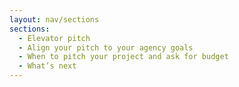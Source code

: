 ```yaml
---
layout: nav/sections
sections:
  - Elevator pitch
  - Align your pitch to your agency goals 
  - When to pitch your project and ask for budget
  - What’s next
---
```


